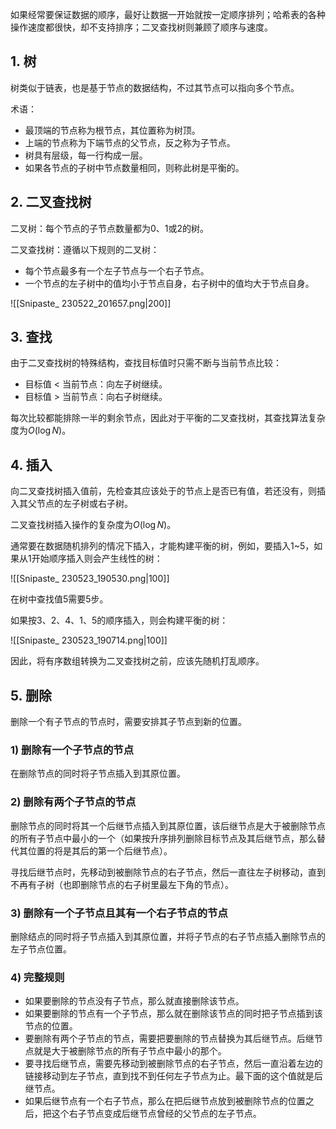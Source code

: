 如果经常要保证数据的顺序，最好让数据一开始就按一定顺序排列；哈希表的各种操作速度都很快，却不支持排序；二叉查找树则兼顾了顺序与速度。

## 1. 树

树类似于链表，也是基于节点的数据结构，不过其节点可以指向多个节点。

术语：

- 最顶端的节点称为根节点，其位置称为树顶。
- 上端的节点称为下端节点的父节点，反之称为子节点。
- 树具有层级，每一行构成一层。
- 如果各节点的子树中节点数量相同，则称此树是平衡的。

## 2. 二叉查找树

二叉树：每个节点的子节点数量都为0、1或2的树。

二叉查找树：遵循以下规则的二叉树：

- 每个节点最多有一个左子节点与一个右子节点。
- 一个节点的左子树中的值均小于节点自身，右子树中的值均大于节点自身。

![[Snipaste_ 230522_201657.png|200]]

## 3. 查找

由于二叉查找树的特殊结构，查找目标值时只需不断与当前节点比较：

- 目标值 < 当前节点：向左子树继续。
- 目标值 > 当前节点：向右子树继续。

每次比较都能排除一半的剩余节点，因此对于平衡的二叉查找树，其查找算法复杂度为$O(\log N)$。

## 4. 插入

向二叉查找树插入值前，先检查其应该处于的节点上是否已有值，若还没有，则插入其父节点的左子树或右子树。

二叉查找树插入操作的复杂度为$O(\log N)$。

通常要在数据随机排列的情况下插入，才能构建平衡的树，例如，要插入1~5，如果从1开始顺序插入则会产生线性的树：

![[Snipaste_ 230523_190530.png|100]]

在树中查找值5需要5步。

如果按3、2、4、1、5的顺序插入，则会构建平衡的树：

![[Snipaste_ 230523_190714.png|100]]

因此，将有序数组转换为二叉查找树之前，应该先随机打乱顺序。

## 5. 删除

删除一个有子节点的节点时，需要安排其子节点到新的位置。

### 1) 删除有一个子节点的节点

在删除节点的同时将子节点插入到其原位置。

### 2) 删除有两个子节点的节点

删除节点的同时将其一个后继节点插入到其原位置，该后继节点是大于被删除节点的所有子节点中最小的一个（如果按升序排列删除目标节点及其后继节点，那么替代其位置的将是其后的第一个后继节点）。

寻找后继节点时，先移动到被删除节点的右子节点，然后一直往左子树移动，直到不再有子树（也即删除节点的右子树里最左下角的节点）。

### 3) 删除有一个子节点且其有一个右子节点的节点

删除结点的同时将子节点插入到其原位置，并将子节点的右子节点插入删除节点的左子节点位置。

### 4) 完整规则

- 如果要删除的节点没有子节点，那么就直接删除该节点。
- 如果要删除的节点有一个子节点，那么就在删除该节点的同时把子节点插到该节点的位置。
- 要删除有两个子节点的节点，需要把要删除的节点替换为其后继节点。后继节点就是大于被删除节点的所有子节点中最小的那个。
- 要寻找后继节点，需要先移动到被删除节点的右子节点，然后一直沿着左边的链接移动到左子节点，直到找不到任何左子节点为止。最下面的这个值就是后继节点。
- 如果后继节点有一个右子节点，那么在把后继节点放到被删除节点的位置之后，把这个右子节点变成后继节点曾经的父节点的左子节点。